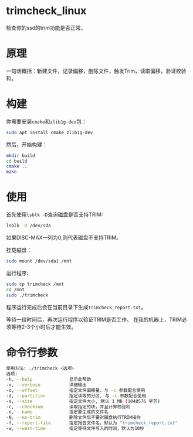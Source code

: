 # trimcheck_linux
检查你的ssd的trim功能是否正常。

# 原理
一句话概括：新建文件，记录偏移，删除文件，触发Trim，读取偏移，验证校验和。  

# 构建
你需要安装`cmake`和`zlib1g-dev`包：
```bash
sudo apt install cmake zlib1g-dev
```
然后，开始构建：
```bash
mkdir build
cd build
cmake ..
make
```

# 使用
首先使用`lsblk -D`查询磁盘是否支持TRIM:
```bash
lsblk -D /dev/sda
```
如果DISC-MAX一列为0,则代表磁盘不支持TRIM。

挂载磁盘：
```bash
sudo mount /dev/sda1 /mnt
```

运行程序:
```bash
sudo cp trimcheck /mnt
cd /mnt
sudo ./trimcheck
```
程序运行完成后会在当前目录下生成`trimcheck_report.txt`。

等待一段时间后，再次运行程序以验证TRIM是否工作。
在我的机器上，TRIM必须等待2-3个小时后才能生效。

# 命令行参数
```bash
使用方法: ./trimcheck <选项>
选项:
-h, --help              显示此帮助
-v, --verbose           详细输出
-o, --offset            指定文件偏移量，与 -c 参数配合使用
-d, --partition         指定读取的分区, 与 -c 参数配合使用
-s, --size              指定文件大小, 默认 1 MB (1048576 字节)
-c, --checksum          读取指定的块，并且计算校验和
-n, --name              指定要生成的文件名
-N, --no-trim           删除文件后不要对磁盘执行TRIM操作
-f, --report-file       指定报告文件名，默认为 "trimcheck_report.txt"
-w, --wait-time         指定等待文件写入的时间，默认为10秒
```